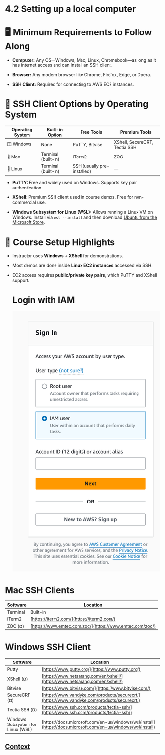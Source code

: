 # 4.2 Setting up a local computer 
 
# 🖥️ Minimum Requirements to Follow Along
* **Computer:** Any OS—Windows, Mac, Linux, Chromebook—as long as it has internet access and can install an SSH client.

* **Browser:** Any modern browser like Chrome, Firefox, Edge, or Opera.

* **SSH Client:** Required for connecting to AWS EC2 instances.

# 🔐 SSH Client Options by Operating System

| Operating System | Built-in Option     | Free Tools             | Premium Tools                        |
|------------------|---------------------|-------------------------|---------------------------------------|
| 🪟 Windows         | None                | PuTTY, Bitvise          | XShell, SecureCRT, Tectia SSH         |
| 🍎 Mac            | Terminal (built-in) | iTerm2                 | ZOC                                   |
| 🐧 Linux          | Terminal (built-in) | SSH (usually pre-installed) | —                                 |

* **PuTTY:** Free and widely used on Windows. Supports key pair authentication.

* **XShell:** Premium SSH client used in course demos. Free for non-commercial use.

* **Windows Subsystem for Linux (WSL):** Allows running a Linux VM on Windows. Install via ```wsl --install``` and then download [Ubuntu from the Microsoft Store](https://apps.microsoft.com/detail/9pdxgncfsczv?hl=en-us&gl=US).

# 🧪 Course Setup Highlights
* Instructor uses **Windows + XShell** for demonstrations.

* Most demos are done inside **Linux EC2 instances** accessed via SSH.

* EC2 access requires **public/private key pairs**, which PuTTY and XShell support. 
  
  # Login with IAM

  ![Login_with_IAM](./IMAGES/Login_with_IAM.png)

# Mac SSH Clients

| **Software** | **Location**                        |
|--------------|-------------------------------------|
| Terminal     | Built-in                            |
| iTerm2       | [https://iterm2.com/](https://iterm2.com/) |
| ZOC (¤)      | [https://www.emtec.com/zoc/](https://www.emtec.com/zoc/) |

# Windows SSH Client 

| **Software**                          | **Location**                                                                 |
|--------------------------------------|------------------------------------------------------------------------------|
| Putty                                | [https://www.putty.org/](https://www.putty.org/)                            |
| XShell (¤)                           | [https://www.netsarang.com/en/xshell/](https://www.netsarang.com/en/xshell/)|
| Bitvise                              | [https://www.bitvise.com/](https://www.bitvise.com/)                        |
| SecureCRT (¤)                        | [https://www.vandyke.com/products/securecrt/](https://www.vandyke.com/products/securecrt/) |
| Tectia SSH (¤)                       | [https://www.ssh.com/products/tectia-ssh/](https://www.ssh.com/products/tectia-ssh/) |
| Windows Subsystem for Linux (WSL)    | [https://docs.microsoft.com/en-us/windows/wsl/install](https://docs.microsoft.com/en-us/windows/wsl/install) |

 
 ## [Context](./../context.md)